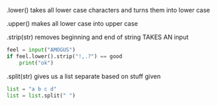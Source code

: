 .lower() takes all lower case characters  and turns them into lower case



.upper() makes all lower case into upper case



.strip(str) removes beginning and end of string
TAKES AN input

```python
feel = input("AMOGUS")
if feel.lower().strip("!,.?") == good
	print("ok")
```

.split(str) gives us a list separate based on stuff given
```python
list = "a b c d"
list = list.split(" ")
```
